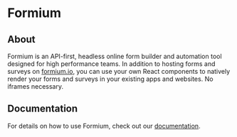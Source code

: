 # Formium

## About

Formium is an API-first, headless online form builder and automation tool designed for high performance teams. In addition to hosting forms and surveys on [formium.io](https://formium.io), you can use your own React components to natively render your forms and surveys in your existing apps and websites. No iframes necessary.

## Documentation

For details on how to use Formium, check out our [documentation](https://formium.io/docs).
